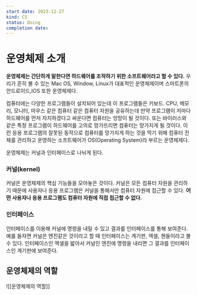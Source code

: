 ```yaml
---
start date: 2023-12-27
kind: CS
status: Doing
completion date:
---
```


# 운영체제 소개

__운영체제는 간단하게 말한다면 하드웨어를 조작하기 위한 소프트웨어라고 할 수 있다.__
우리가 흔히 볼 수 있는 Mac OS, Window, Linux가 대표적인 운영체제이며 스마트폰의 안드로이드,IOS 또한 운영체제다.

컴퓨터에는 다양한 프로그램들이 설치되어 있는데 이 프로그램들은 키보드. CPU, 메모리, 모니터, 마우스 같은 컴퓨터 같은 컴퓨터 자원을 공유하는데 만약 프로그램이 저마다 하드웨어를 먼저 차지하겠다고 싸운다면 컴퓨터는 엉망이 될 것이다. 또는 바이러스와 같은 특정 프로그램이 하드웨어를 고의로 망가뜨리면 컴퓨터는 망가지게 될 것이다. 이런 응용 프로그램의 잘못된 동작으로 컴퓨터를 망가지게 하는 것을 막기 위해 컴퓨터 전체를 관리하고 운영하는 소프트웨어가 OS(Operating System)라 부르는 운영체제다.

운영체제는 커널과 인터페이스로 나뉘게 된다.

### 커널(kernel)

커널은 운영체제의 핵심 기능들을 모아놓은 것이다.
커널은 모든 컴퓨터 자원을 관리하기 때문에 사용자나 응용 프로그램은 커널을 통해서만 컴퓨터 자원에 접근할 수 있다. **어떤 사용자나 응용 프로그램도 컴퓨터 자원에 직접 접근할 수 없다.**

### 인터페이스

인터페이스를 이용해 커널에 명령을 내릴 수 있고 결과를 인터페이스를 통해 보여준다.
예를 들자면 커널은 엔진같은 것이라고 할 때 인터페이스는 계기판, 엑셀, 핸들이라고 볼 수 있다. 인터페이스인 엑셀을 밟아서 커널인 엔진에 명령을 내리면 그 결과를 인터페이스인 계기판에 보여준다.

## 운영체제의 역할



![[운영체제의 역할]]


